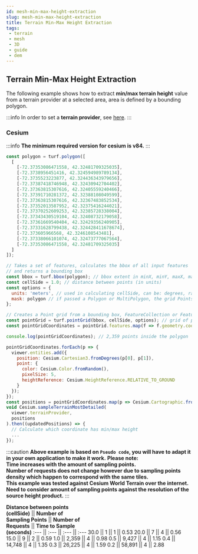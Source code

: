 ```yaml
---
id: mesh-min-max-height-extraction
slug: mesh-min-max-height-extraction
title: Terrain Min-Max Height Extraction
tags:
 - terrain
 - mesh
 - 3D
 - guide
 - dem
---
```


## Terrain Min-Max Height Extraction 
The following example shows how to extract **min/max terrain height** value from a terrain provider at a selected area, area is defined by a bounding polygon.

:::info
In order to set a **terrain provider**, see [here](/docs/MapColonies/3D/Guides/3d-getting-started).
:::

### Cesium

:::info
**The minimum required version for cesium is v84.**
:::

```javascript
const polygon = turf.polygon([
  [
    [-72.37353086471558, 42.32481709325035],
    [-72.3738956451416, 42.324594989789134],
    [-72.3735523223877, 42.324436343979656],
    [-72.37387418746948, 42.32430942704402],
    [-72.37363815307616, 42.32405559240466],
    [-72.37391710281372, 42.32388108049599],
    [-72.37363815307616, 42.32367483852534],
    [-72.37352013587952, 42.32375416244021],
    [-72.37370252609253, 42.32385728338004],
    [-72.37343430519104, 42.32408732179058],
    [-72.37361669540404, 42.32429356240905],
    [-72.37331628799438, 42.324428411678674],
    [-72.373605966568, 42.3246108543481],
    [-72.37338066101074, 42.32473777067564],
    [-72.37353086471558, 42.32481709325035]
  ]
]);

// Takes a set of features, calculates the bbox of all input features
// and returns a bounding box
const bbox = turf.bbox(polygon); // bbox extent in minX, minY, maxX, maxY order
const cellSide = 1.0; // distance between points (in units)
const options = {
  units: 'meters', // used in calculating cellSide, can be: degrees, radians, miles, or kilometers (default)
  mask: polygon // if passed a Polygon or MultiPolygon, the grid Points will be created only inside it
};

// Creates a Point grid from a bounding box, FeatureCollection or Feature.
const pointGrid = turf.pointGrid(bbox, cellSide, options); // grid of points
const pointGridCoordinates = pointGrid.features.map(f => f.geometry.coordinates);

console.log(pointGridCoordinates); // 2,359 points inside the polygon

pointGridCoordinates.forEach(p => {
  viewer.entities.add({
    position: Cesium.Cartesian3.fromDegrees(p[0], p[1]),
    point: {
      color: Cesium.Color.fromRandom(),
      pixelSize: 5,
      heightReference: Cesium.HeightReference.RELATIVE_TO_GROUND
    }
  });
});
const positions = pointGridCoordinates.map(p => Cesium.Cartographic.fromDegrees(p[0], p[1]));
void Cesium.sampleTerrainMostDetailed(
  viewer.terrainProvider,
  positions
).then((updatedPositions) => {
  // Calculate which coordinate has min/max height
  ...
});
```
:::caution
**Above example is based on `Pseudo code`, you will have to adapt it in your own application to make it work.**
**Please note:<br/>Time increases with the amount of sampling points.<br/>Number of requests does not change however due to sampling points density which happen to correspond with the same tiles.<br/>This example was tested against Cesium World Terrain over the internet.<br/>Need to consider amount of sampling points against the resolution of the source height product.**
:::


**Distance between points<br/>(cellSide)** || **Number of<br/>Sampling Points** || **Number of<br/>Requests** || **Time to Sample<br/>(seconds)**
:--- || :--- || :--- || :---
30.0 || 1 || 1 || 0.53
20.0 || 7 || 4 || 0.56
15.0 || 9 || 2 || 0.59
1.0 || 2,359 || 4 || 0.98
0.5 || 9,427 || 4 || 1.15
0.4 || 14,748 || 4 || 1.35
0.3 || 26,225 || 4 || 1.59
0.2 || 58,891 || 4 || 2.88


